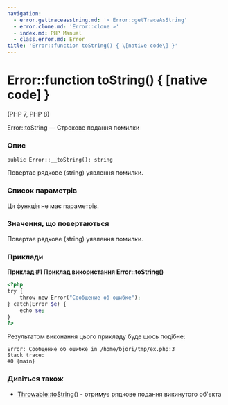 ```yaml
---
navigation:
  - error.gettraceasstring.md: '« Error::getTraceAsString'
  - error.clone.md: 'Error::clone »'
  - index.md: PHP Manual
  - class.error.md: Error
title: 'Error::function toString() { \[native code\] }'
---
```

# Error::function toString() { \[native code\] }

(PHP 7, PHP 8)

Error::toString — Строкове подання помилки

### Опис

```methodsynopsis
public Error::__toString(): string
```

Повертає рядкове (string) уявлення помилки.

### Список параметрів

Ця функція не має параметрів.

### Значення, що повертаються

Повертає рядкове (string) уявлення помилки.

### Приклади

**Приклад #1 Приклад використання **Error::toString()****

```php
<?php
try {
    throw new Error("Сообщение об ошибке");
} catch(Error $e) {
    echo $e;
}
?>
```

Результатом виконання цього прикладу буде щось подібне:

```
Error: Сообщение об ошибке in /home/bjori/tmp/ex.php:3
Stack trace:
#0 {main}
```

### Дивіться також

-   [Throwable::toString()](throwable.tostring.md) - отримує рядкове подання викинутого об'єкта
